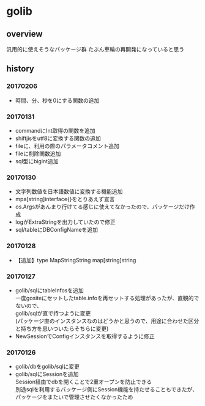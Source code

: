 # golib

## overview
汎用的に使えそうなパッケージ群
たぶん車輪の再開発になっていると思う

## history

### 20170206

- 時間、分、秒を0にする関数の追加

### 20170131

- commandにInt取得の関数を追加
- shiftjisをutf8に変換する関数の追加
- fileに、利用の際のパラメータコメント追加
- fileに削除関数追加
- sql型にbigint追加

### 20170130

- 文字列数値を日本語数値に変換する機能追加
- mpa[string]interface{}をとりあえず宣言
- os.Argsがあんまり行けてる感じに使えてなかったので、パッケージだけ作成
- logがExtraStringを出力していたので修正
- sql/tableにDBConfigNameを追加

### 20170128

- 【追加】type MapStringString map[string]string

### 20170127

- golib/sqlにtableInfosを追加  
一度gositeにセットしたtable.infoを再セットする処理があったが、直観的でないので、  
golib/sqlが直で持つように変更  
(パッケージ直のインスタンスなのはどうかと思うので、用途に合わせた区分と持ち方を思いついたらそちらに変更)  
- NewSessionでConfigインスタンスを取得するように修正

### 20170126

- golib/dbをgolib/sqlに変更
- golib/sqlにSessionを追加  
Session経由でdbを開くことで2重オープンを防止できる  
別途sqlを利用するパッケージ側にSession機能を持たせることもできたが、パッケージをまたいで管理させたくなかったため  
 